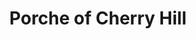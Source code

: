 ---
title: "Porche of Cherry Hill"
url: /cherry-hill-township/porche-of-cherry-hill/
shop: Autohaus
---